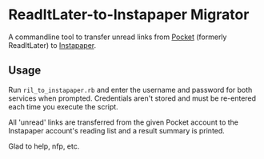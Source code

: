 # ReadItLater-to-Instapaper Migrator

A commandline tool to transfer unread links from [Pocket](http://getpocket.com) (formerly ReadItLater) to [Instapaper](http://instapaper.com).

## Usage
Run `ril_to_instapaper.rb` and enter the username and password for both services when prompted. Credentials aren't stored and must be re-entered each time you execute the script.

All 'unread' links are transferred from the given Pocket account to the Instapaper account's reading list and a result summary is printed.

Glad to help, nfp, etc.
